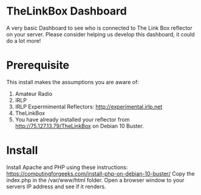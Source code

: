 # TheLinkBox Dashboard
A very basic Dashboard to see who is connected to The Link Box reflector on your server.
Please consider helping us develop this dashboard, it could do a lot more!

# Prerequisite
This install makes the assumptions you are aware of:
1) Amateur Radio
2) IRLP
3) IRLP Expermimental Reflectors: http://experimental.irlp.net 
4) TheLinkBox
5) You have already installed your reflector from http://75.127.13.79/TheLinkBox on Debian 10 Buster.

# Install
Install Apache and PHP using these instructions: https://computingforgeeks.com/install-php-on-debian-10-buster/
Copy the index.php in the /var/www/html folder.
Open a browser window to your servers IP address and see if it renders.
